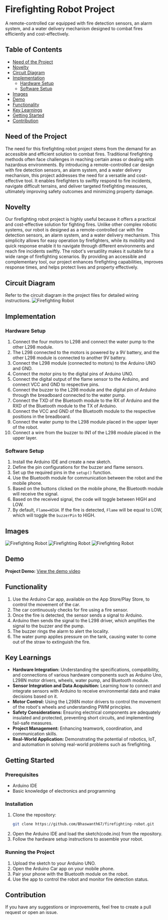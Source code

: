 # Firefighting Robot Project

A remote-controlled car equipped with fire detection sensors, an alarm system, and a water delivery mechanism designed to combat fires efficiently and cost-effectively. 

## Table of Contents

- [Need of the Project](#need-of-the-project)
- [Novelty](#novelty)
- [Circuit Diagram](#circuit-diagram)
- [Implementation](#implementation)
  - [Hardware Setup](#hardware-setup)
  - [Software Setup](#software-setup)
- [Images](#images)
- [Demo](#demo)
- [Functionality](#functionality)
- [Key Learnings](#key-learnings)
- [Getting Started](#getting-started)
- [Contribution](#contribution)

## Need of the Project

The need for this firefighting robot project stems from the demand for an accessible and efficient solution to combat fires. Traditional firefighting methods often face challenges in reaching certain areas or dealing with hazardous environments. By introducing a remote-controlled car design with fire detection sensors, an alarm system, and a water delivery mechanism, this project addresses the need for a versatile and cost-effective tool. It enables firefighters to swiftly respond to fire incidents, navigate difficult terrains, and deliver targeted firefighting measures, ultimately improving safety outcomes and minimizing property damage.

## Novelty

Our firefighting robot project is highly useful because it offers a practical and cost-effective solution for fighting fires. Unlike other complex robotic systems, our robot is designed as a remote-controlled car with fire detection sensors, an alarm system, and a water delivery mechanism. This simplicity allows for easy operation by firefighters, while its mobility and quick response enable it to navigate through different environments and reach fire incidents swiftly. The robot's versatility makes it suitable for a wide range of firefighting scenarios. By providing an accessible and complementary tool, our project enhances firefighting capabilities, improves response times, and helps protect lives and property effectively.

## Circuit Diagram

Refer to the circuit diagram in the project files for detailed wiring instructions.
![Firefighting Robot](images/ffr3.png)

## Implementation

### Hardware Setup

1. Connect the four motors to L298 and connect the water pump to the other L298 module.
2. The L298 connected to the motors is powered by a 9V battery, and the other L298 module is connected to another 9V battery.
3. Connect the L298 module (connected to motors) to the Arduino UNO and GND.
4. Connect the motor pins to the digital pins of Arduino UNO.
5. Connect the digital output of the flame sensor to the Arduino, and connect VCC and GND to respective pins.
6. Connect the buzzer to the L298 module and the digital pin of Arduino through the breadboard connected to the water pump.
7. Connect the TXD of the Bluetooth module to the RX of Arduino and the RXD of the Bluetooth module to the TX of Arduino.
8. Connect the VCC and GND of the Bluetooth module to the respective positions in the breadboard.
9. Connect the water pump to the L298 module placed in the upper layer of the robot.
10. Connect a wire from the buzzer to IN1 of the L298 module placed in the upper layer.

### Software Setup

1. Install the Arduino IDE and create a new sketch.
2. Define the pin configurations for the buzzer and flame sensors.
3. Set up the required pins in the `setup()` function.
4. Use the Bluetooth module for communication between the robot and the mobile phone.
5. Based on the buttons clicked on the mobile phone, the Bluetooth module will receive the signal.
6. Based on the received signal, the code will toggle between HIGH and LOW.
7. By default, `Flame=HIGH`. If the fire is detected, `Flame` will be equal to LOW, which will toggle the `buzzerPin` to HIGH.

## Images
![Firefighting Robot](images/ffr1.png)
![Firefighting Robot](images/ffr2.png)
![Firefighting Robot](images/car.jpg)

## Demo
**Project Demo:** [View the demo video](https://youtu.be/nHF-pKGtQJA)


## Functionality

1. Use the Arduino Car app, available on the App Store/Play Store, to control the movement of the car.
2. The car continuously checks for fire using a fire sensor.
3. Once the fire is detected, the sensor sends a signal to Arduino.
4. Arduino then sends the signal to the L298 driver, which amplifies the signal to the buzzer and the pump.
5. The buzzer rings the alarm to alert the locality.
6. The water pump applies pressure on the tank, causing water to come out of the straw to extinguish the fire.

## Key Learnings

- **Hardware Integration:** Understanding the specifications, compatibility, and connections of various hardware components such as Arduino Uno, L298N motor drivers, wheels, water pump, and Bluetooth module.
- **Sensor Integration and Data Acquisition:** Learning how to connect and integrate sensors with Arduino to receive environmental data and make decisions based on it.
- **Motor Control:** Using the L298N motor drivers to control the movement of the robot's wheels and understanding PWM principles.
- **Safety Considerations:** Ensuring electrical components are adequately insulated and protected, preventing short circuits, and implementing fail-safe measures.
- **Project Management:** Enhancing teamwork, coordination, and communication skills.
- **Real-World Application:** Demonstrating the potential of robotics, IoT, and automation in solving real-world problems such as firefighting.

## Getting Started

### Prerequisites

- Arduino IDE
- Basic knowledge of electronics and programming

### Installation

1. Clone the repository:
   ```bash
   git clone https://github.com/Bhaswanth67/firefighting-robot.git
   ```
2. Open the Arduino IDE and load the sketch(code.ino) from the repository.
3. Follow the hardware setup instructions to assemble your robot.

### Running the Project

1. Upload the sketch to your Arduino UNO.
2. Open the Arduino Car app on your mobile phone.
3. Pair your phone with the Bluetooth module on the robot.
4. Use the app to control the robot and monitor fire detection status.

## Contribution

If you have any suggestions or improvements, feel free to create a pull request or open an issue.

